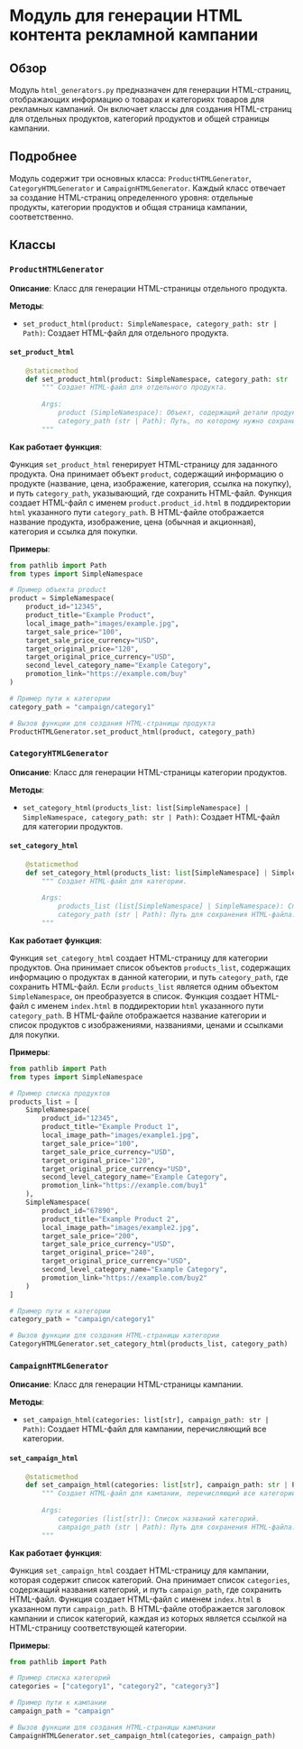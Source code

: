 # Модуль для генерации HTML контента рекламной кампании

## Обзор

Модуль `html_generators.py` предназначен для генерации HTML-страниц, отображающих информацию о товарах и категориях товаров для рекламных кампаний. Он включает классы для создания HTML-страниц для отдельных продуктов, категорий продуктов и общей страницы кампании.

## Подробнее

Модуль содержит три основных класса: `ProductHTMLGenerator`, `CategoryHTMLGenerator` и `CampaignHTMLGenerator`. Каждый класс отвечает за создание HTML-страниц определенного уровня: отдельные продукты, категории продуктов и общая страница кампании, соответственно.

## Классы

### `ProductHTMLGenerator`

**Описание**: Класс для генерации HTML-страницы отдельного продукта.

**Методы**:

- `set_product_html(product: SimpleNamespace, category_path: str | Path)`: Создает HTML-файл для отдельного продукта.

#### `set_product_html`

```python
    @staticmethod
    def set_product_html(product: SimpleNamespace, category_path: str | Path):
        """ Создает HTML-файл для отдельного продукта.
        
        Args:
            product (SimpleNamespace): Объект, содержащий детали продукта для включения в HTML.
            category_path (str | Path): Путь, по которому нужно сохранить HTML-файл.
        """
```

**Как работает функция**:

Функция `set_product_html` генерирует HTML-страницу для заданного продукта. Она принимает объект `product`, содержащий информацию о продукте (название, цена, изображение, категория, ссылка на покупку), и путь `category_path`, указывающий, где сохранить HTML-файл. Функция создает HTML-файл с именем `product.product_id.html` в поддиректории `html` указанного пути `category_path`. В HTML-файле отображается название продукта, изображение, цена (обычная и акционная), категория и ссылка для покупки.

**Примеры**:

```python
from pathlib import Path
from types import SimpleNamespace

# Пример объекта product
product = SimpleNamespace(
    product_id="12345",
    product_title="Example Product",
    local_image_path="images/example.jpg",
    target_sale_price="100",
    target_sale_price_currency="USD",
    target_original_price="120",
    target_original_price_currency="USD",
    second_level_category_name="Example Category",
    promotion_link="https://example.com/buy"
)

# Пример пути к категории
category_path = "campaign/category1"

# Вызов функции для создания HTML-страницы продукта
ProductHTMLGenerator.set_product_html(product, category_path)
```

### `CategoryHTMLGenerator`

**Описание**: Класс для генерации HTML-страницы категории продуктов.

**Методы**:

- `set_category_html(products_list: list[SimpleNamespace] | SimpleNamespace, category_path: str | Path)`: Создает HTML-файл для категории продуктов.

#### `set_category_html`

```python
    @staticmethod
    def set_category_html(products_list: list[SimpleNamespace] | SimpleNamespace, category_path: str | Path):
        """ Создает HTML-файл для категории.
        
        Args:
            products_list (list[SimpleNamespace] | SimpleNamespace): Список продуктов для включения в HTML.
            category_path (str | Path): Путь для сохранения HTML-файла.
        """
```

**Как работает функция**:

Функция `set_category_html` создает HTML-страницу для категории продуктов. Она принимает список объектов `products_list`, содержащих информацию о продуктах в данной категории, и путь `category_path`, где сохранить HTML-файл. Если `products_list` является одним объектом `SimpleNamespace`, он преобразуется в список. Функция создает HTML-файл с именем `index.html` в поддиректории `html` указанного пути `category_path`. В HTML-файле отображается название категории и список продуктов с изображениями, названиями, ценами и ссылками для покупки.

**Примеры**:

```python
from pathlib import Path
from types import SimpleNamespace

# Пример списка продуктов
products_list = [
    SimpleNamespace(
        product_id="12345",
        product_title="Example Product 1",
        local_image_path="images/example1.jpg",
        target_sale_price="100",
        target_sale_price_currency="USD",
        target_original_price="120",
        target_original_price_currency="USD",
        second_level_category_name="Example Category",
        promotion_link="https://example.com/buy1"
    ),
    SimpleNamespace(
        product_id="67890",
        product_title="Example Product 2",
        local_image_path="images/example2.jpg",
        target_sale_price="200",
        target_sale_price_currency="USD",
        target_original_price="240",
        target_original_price_currency="USD",
        second_level_category_name="Example Category",
        promotion_link="https://example.com/buy2"
    )
]

# Пример пути к категории
category_path = "campaign/category1"

# Вызов функции для создания HTML-страницы категории
CategoryHTMLGenerator.set_category_html(products_list, category_path)
```

### `CampaignHTMLGenerator`

**Описание**: Класс для генерации HTML-страницы кампании.

**Методы**:

- `set_campaign_html(categories: list[str], campaign_path: str | Path)`: Создает HTML-файл для кампании, перечисляющий все категории.

#### `set_campaign_html`

```python
    @staticmethod
    def set_campaign_html(categories: list[str], campaign_path: str | Path):
        """ Создает HTML-файл для кампании, перечисляющий все категории.
        
        Args:
            categories (list[str]): Список названий категорий.
            campaign_path (str | Path): Путь для сохранения HTML-файла.
        """
```

**Как работает функция**:

Функция `set_campaign_html` создает HTML-страницу для кампании, которая содержит список категорий. Она принимает список `categories`, содержащий названия категорий, и путь `campaign_path`, где сохранить HTML-файл. Функция создает HTML-файл с именем `index.html` в указанном пути `campaign_path`. В HTML-файле отображается заголовок кампании и список категорий, каждая из которых является ссылкой на HTML-страницу соответствующей категории.

**Примеры**:

```python
from pathlib import Path

# Пример списка категорий
categories = ["category1", "category2", "category3"]

# Пример пути к кампании
campaign_path = "campaign"

# Вызов функции для создания HTML-страницы кампании
CampaignHTMLGenerator.set_campaign_html(categories, campaign_path)